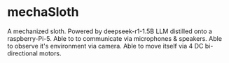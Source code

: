 # mechaSloth
A mechanized sloth. Powered by deepseek-r1-1.5B LLM distilled onto a raspberry-Pi-5. Able to to communicate via microphones &amp; speakers. Able to observe it's environment via camera. Able to move itself via 4 DC bi-directional motors. 
